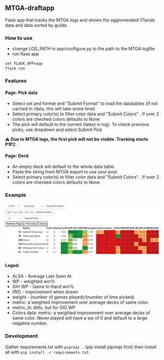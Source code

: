 ## MTGA-draftapp
Flask app that tracks the MTGA logs and shows the agglomerated 17lands data and data sorted by guilds.

### How to use
- change LOG_PATH in app/configure.py to the path to the MTGA logfile
- run flask app

```
set FLASK_APP=app
flask run
```

### Features
#### Page: Pick data
- Select set and format and "Submit Format" to load the datatables (if not cached in /data, this will take some time)
- Select primary color(s) to filter color data and "Submit Colors" . If over 2 colors are checked colors defaults to None
- The pick will default to the current (latest in log). To check previous picks, use dropdown and select Submit Pick

:warning: **Due to MTGA logs, the first pick will not be visible. Tracking starts P1P2.**

#### Page: Deck
- An empty deck will default to the whole data table.
- Paste the string from MTGA export to use your pool.
- Select primary color(s) to filter color data and "Submit Colors" . If over 2 colors are checked colors defaults to None


### Example
![Example view](example.jpg)

#### Leged:
- ALSA - Average Last Seen At
- WP - weighted win%
- GIH WP - Game In Hand win%
- IWD - improvement when drawn
- weight - (number of games played)/(number of time picked) 
- metric: a weighted improvement over average decks of same color.
- metric_ih: ditto, but for GIG WP
- Colors data: metric: a weighted improvement over average decks of same color. Never played will have a wp of 0 and default to a large negative number.

### Development

Gather requirements.txt with `pipreqs .` (pip install pipreqs first) then install all with `pip install -r requirements.txt`.



